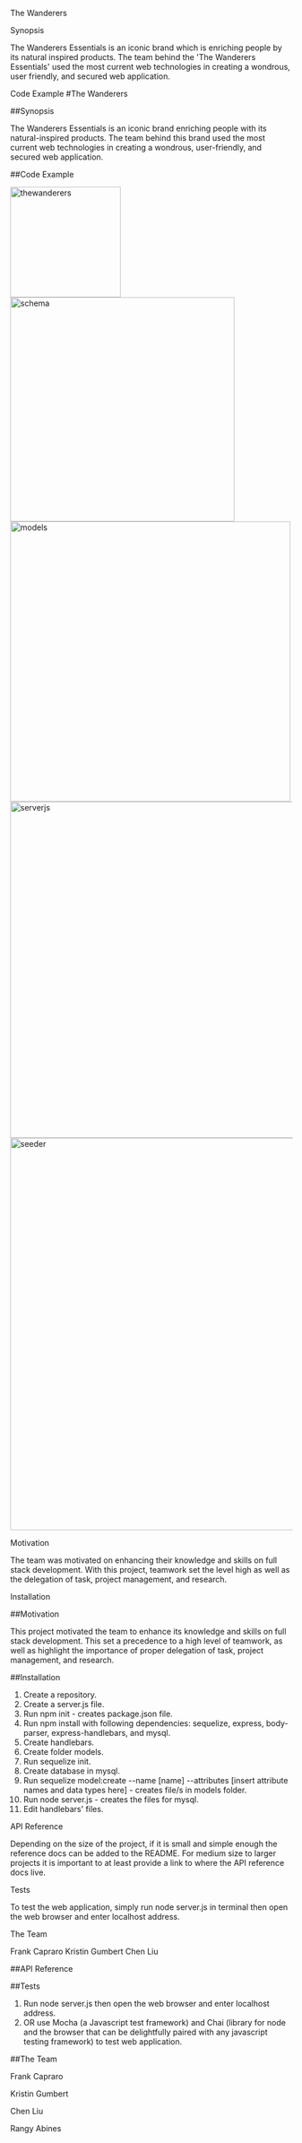
The Wanderers

Synopsis

The Wanderers Essentials is an iconic brand which is enriching people by its natural inspired products. The team behind the 'The Wanderers Essentials' used the most current web technologies in creating a wondrous, user friendly, and secured web application.     

Code Example
#The Wanderers

##Synopsis

The Wanderers Essentials is an iconic brand enriching people with its natural-inspired products. The team behind this brand used the most current web technologies in creating a wondrous, user-friendly, and secured web application.     

##Code Example


<img width="197" alt="thewanderers" src="https://cloud.githubusercontent.com/assets/18274079/17719882/bde05908-63eb-11e6-8515-2b8e59141347.png">

<img width="400" alt="schema" src="https://cloud.githubusercontent.com/assets/18274079/17719936/1d07e7e8-63ec-11e6-8695-a319075992b5.png">

<img width="500" alt="models" src="https://cloud.githubusercontent.com/assets/18274079/17719950/34debe00-63ec-11e6-8cb7-6a40a6752ccf.png">

<img width="600" alt="serverjs" src="https://cloud.githubusercontent.com/assets/18274079/17719956/4a06f7f2-63ec-11e6-978c-0a994050afa2.png">

<img width="700" alt="seeder" src="https://cloud.githubusercontent.com/assets/18274079/17719992/8a06c648-63ec-11e6-991a-6cf8d8335125.png">


Motivation

The team was motivated on enhancing their knowledge and skills on full stack development. With this project, teamwork set the level high as well as the delegation of task, project management, and research.   

Installation

##Motivation

This project motivated the team to enhance its knowledge and skills on full stack development. This set a precedence to a high level of teamwork, as well as highlight the importance of proper delegation of task, project management, and research.   

##Installation


1. Create a repository.
2. Create a server.js file.
3. Run npm init - creates package.json file.
4. Run npm install with following dependencies: sequelize, express, body-parser, express-handlebars, and mysql.
5. Create handlebars.
6. Create folder models.
7. Run sequelize init.
8. Create database in mysql.
9. Run sequelize model:create --name [name] --attributes [insert attribute names and data types here] - creates file/s in models folder.
10. Run node server.js - creates the files for mysql.
11. Edit handlebars' files.


API Reference

Depending on the size of the project, if it is small and simple enough the reference docs can be added to the README. For medium size to larger projects it is important to at least provide a link to where the API reference docs live.

Tests

To test the web application, simply run node server.js in terminal then open the web browser and enter localhost address.

The Team

Frank Capraro
Kristin Gumbert
Chen Liu

##API Reference



##Tests

1. Run node server.js then open the web browser and enter localhost address.
2. OR use Mocha (a Javascript test framework) and Chai (library for node and the browser that can be delightfully paired with any javascript testing framework) to test web application.

##The Team

Frank Capraro

Kristin Gumbert

Chen Liu

Rangy Abines
